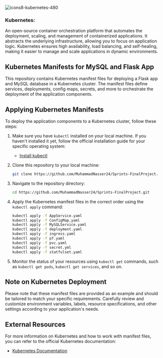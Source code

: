 
![icons8-kubernetes-480](https://github.com/MuhammadNasser24/Sprints-FinalProject/assets/121057828/c02018f8-a112-4ba5-812d-cb40cef72e06)

 ### Kubernetes:
 An open-source container orchestration platform that automates the deployment, scaling, and management of containerized applications. It abstracts the underlying infrastructure, allowing you to focus on application logic. Kubernetes ensures high 
availability, load balancing, and self-healing, making it easier to manage and scale applications in dynamic environments.

## Kubernetes Manifests for MySQL and Flask App

This repository contains Kubernetes manifest files for deploying a Flask app and MySQL database in a Kubernetes cluster. The manifest files define services, deployments, config maps, secrets, and more to orchestrate the deployment of the application components.

## Applying Kubernetes Manifests

To deploy the application components to a Kubernetes cluster, follow these steps:

1. Make sure you have `kubectl` installed on your local machine. If you haven't installed it yet, follow the official installation guide for your specific operating system:

   - [Install kubectl](https://kubernetes.io/docs/tasks/tools/install-kubectl/)

2. Clone this repository to your local machine:

   ```sh
   git clone https://github.com/MuhammadNasser24/Sprints-FinalProject.git 
   ```

3. Navigate to the repository directory:

   ```sh
   cd https://github.com/MuhammadNasser24/Sprints-FinalProject.git
   ```

4. Apply the Kubernetes manifest files in the correct order using the `kubectl apply` command:

   ```sh
   kubectl apply -f AppService.yaml
   kubectl apply -f ConfigMap.yaml
   kubectl apply -f MySQLService.yaml
   kubectl apply -f deployment.yaml
   kubectl apply -f ingress.yaml
   kubectl apply -f pf.yaml
   kubectl apply -f pvc.yaml
   kubectl apply -f secret.yml
   kubectl apply -f statfulset.yaml
   ```

5. Monitor the status of your resources using `kubectl get` commands, such as `kubectl get pods`, `kubectl get services`, and so on.

## Note on Kubernetes Deployment

Please note that these manifest files are provided as an example and should be tailored to match your specific requirements. Carefully review and customize environment variables, labels, resource specifications, and other settings according to your application's needs.

## External Resources

For more information on Kubernetes and how to work with manifest files, you can refer to the official Kubernetes documentation:

- [Kubernetes Documentation](https://kubernetes.io/docs/)
